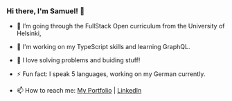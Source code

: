 ### Hi there, I'm Samuel! 👋


- 🔭 I’m going through the FullStack Open curriculum from the University of Helsinki, 

- 🌱 I'm working on my TypeScript skills and learning GraphQL.
- 🌮 I love solving problems and buiding stuff!
- ⚡ Fun fact: I speak 5 languages, working on my German currently.
- 📫 How to reach me:  [My Portfolio](https://wangsamu.com) |  [LinkedIn](https://linkedin.com/in/wangsamu)

